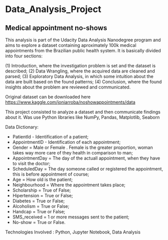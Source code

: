 # Data_Analysis_Project

## Medical appointment no-shows

This analysis is part of the Udacity Data Analysis Nanodegree program and aims to explore a dataset containing aproximately 100k medical appointments from the Brazilian public health system. It is basically divided into four sections:

(1) Introduction, where the investigation problem is set and the dataset is described; 
(2) Data Wrangling, where the acquired data are cleaned and parsed; 
(3) Exploratory Data Analysis, in which some intuition about the data are built based on the found patterns; 
(4) Conclusion, where the found insights about the problem are reviewed and communicated.

Original dataset can be downloaded here https://www.kaggle.com/joniarroba/noshowappointments/data 

This project consisted to analyze a dataset and then communicate findings about it. Was use Python libraries like NumPy, Pandas, Matplotlib, Seaborn


Data Dictionary:

- PatientId - Identification of a patient;
- AppointmentID - Identification of each appointment;
- Gender = Male or Female . Female is the greater proportion, woman takes way more care of they health in comparison to man;
- AppointmentDay = The day of the actuall appointment, when they have to visit the doctor;
- ScheduledDay = The day someone called or registered the appointment, this is before appointment of course;
- Age = How old is the patient;
- Neighbourhood = Where the appointment takes place;
- Scholarship = True of False;
- Hipertension = True or False;
- Diabetes = True or False;
- Alcoholism = True or False;
- Handcap = True or False;
- SMS_received = 1 or more messages sent to the patient;
- No-show = True or False.

Technologies Involved : Python, Jupyter Notebook, Data Analysis


